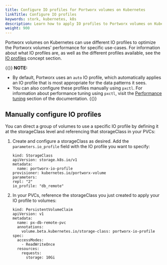 ```yaml
---
title: Configure IO profiles for Portworx volumes on Kubernetes
linkTitle: Configure IO profiles
keywords: stork, kubernetes, k8s
description: Learn how to apply IO profiles to Portworx volumes on Kubernetes.
weight: 900
---
```


Portworx volumes on Kubernetes can use different IO profiles to optimize the Portworx volumes' performance for specific use-cases. For information about what IO profiles are, as well as the different profiles available, see the [IO profiles](/concepts/io-profiles/) concept section. 

{{<info>}}
**NOTE:** 

* By default, Portworx uses an `auto` IO profile, which automatically applies an IO profile that is most appropriate for the data patterns it sees.
* You can also configure these profiles manually using `pxctl`. For information about performance tuning using `pxctl`, visit the [Performance tuning](/install-with-other/operate-and-maintain/performance-and-tuning/tuning/) section of the documentation.
{{</info>}}

## Manually configure IO profiles

You can direct a group of volumes to use a specific IO profile by defining it at the storageClass level and referencing that storageClass in your PVCs:

1. Create and configure a storageClass as desired. Add the `parameters.io_profile` field with the IO profile you want to specify:
   
    ```text
    kind: StorageClass
    apiVersion: storage.k8s.io/v1
    metadata:
      name: portworx-io-profile
    provisioner: kubernetes.io/portworx-volume
    parameters:
    repl: "2"
    io_profile: "db_remote"
    ```

2. In your PVCs, reference the storageClass you just created to apply your IO profile to volumes: 
   
    ```text
    kind: PersistentVolumeClaim
    apiVersion: v1
    metadata:
      name: px-db-remote-pvc
      annotations:
        volume.beta.kubernetes.io/storage-class: portworx-io-profile
    spec:
      accessModes:
        - ReadWriteOnce
      resources:
        requests:
          storage: 10Gi
    ```